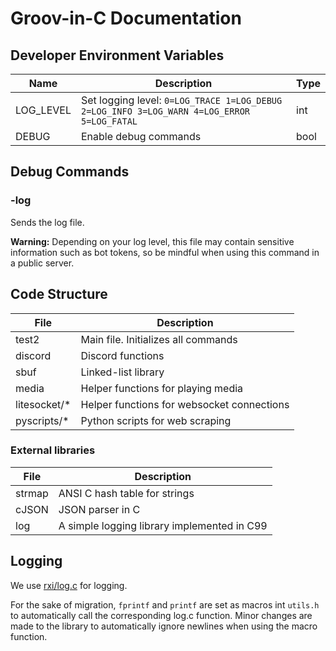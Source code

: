 # Groov-in-C Documentation

## Developer Environment Variables
| Name    | Description | Type |
| ----    | ----------- | ---- |
| LOG_LEVEL | Set logging level: ```0=LOG_TRACE 1=LOG_DEBUG 2=LOG_INFO 3=LOG_WARN 4=LOG_ERROR 5=LOG_FATAL```| int |
| DEBUG   | Enable debug commands | bool |

## Debug Commands

### -log
Sends the log file. 

**Warning:** Depending on your log level, this file may contain sensitive information such as bot tokens, so be mindful when using this command in a public server. 

## Code Structure

| File | Description |
| ---- | ----------- |
| test2 | Main file. Initializes all commands |
| discord | Discord  functions |
| sbuf | Linked-list library |
| media | Helper functions for playing media |
| litesocket/* | Helper functions for websocket connections |
| pyscripts/* | Python scripts for web scraping |

### External libraries
| File | Description |
| ---- | ----------- |
| strmap | ANSI C hash table for strings |
| cJSON | JSON parser in C |
| log | A simple logging library implemented in C99 |

## Logging

We use [rxi/log.c](https://github.com/rxi/log.c) for logging.

For the sake of migration, `fprintf` and `printf` are set as macros int `utils.h` to automatically call the corresponding log.c function. Minor changes are made to the library to automatically ignore newlines when using the macro function.